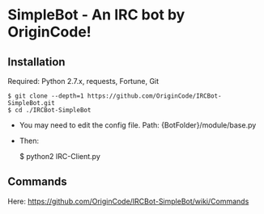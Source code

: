 # SimpleBot - An IRC bot by OriginCode!

## Installation
Required: Python 2.7.x, requests, Fortune, Git

	$ git clone --depth=1 https://github.com/OriginCode/IRCBot-SimpleBot.git
	$ cd ./IRCBot-SimpleBot

* You may need to edit the config file. Path: {BotFolder}/module/base.py
* Then:

	$ python2 IRC-Client.py

## Commands
Here: https://github.com/OriginCode/IRCBot-SimpleBot/wiki/Commands
